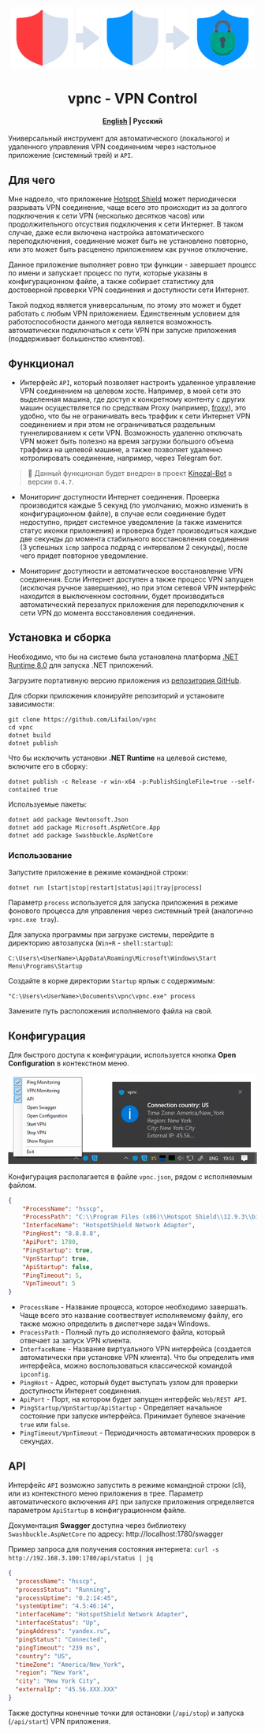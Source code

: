 <p align="center">
  <img title="Ping Not Available"src="img/ping-not-available.png">
  <img title="next"src="img/next.png">
  <img title="Ping Available"src="img/ping-available.png">
  <img title="next"src="img/next.png">
  <img title="Ping Not Available"src="img/vpn.png">
</a>

<h1 align="center">
    vpnc - VPN Control
</h1>

<h4 align="center">
    <a href="README.md">English</a> | <strong>Русский</strong>
</h4>

Универсальный инструмент для автоматического (локального) и удаленного управления VPN соединением через настольное приложение (системный трей) и `API`.

## Для чего

Мне надоело, что приложение [Hotspot Shield](https://www.hotspotshield.com/vpn/vpn-for-windows) может периодически разрывать VPN соединение, чаще всего это происходит из за долгого подключения к сети VPN (несколько десятков часов) или продолжительного отсуствия подключения к сети Интернет. В таком случае, даже если включена настройка автоматического переподключения, соединение может быть не установлено повторно, или это может быть расценено приложением как ручное отключение.

Данное приложение выполняет ровно три функции - завершает процесс по имени и запускает процесс по пути, которые указаны в конфигурационном файле, а также собирает статистику для достоверной проверки VPN соединения и доступности сети Интернет.

Такой подход является универсальным, по этому это может и будет работать с любым VPN приложением. Единственным условием для работоспособности данного метода является возможность автоматически подключаться к сети VPN при запуске приложения (поддерживает большенство клиентов).

## Функционал

- Интерфейс `API`, который позволяет настроить удаленное управление VPN соединением на целевом хосте. Например, в моей сети это выделенная машина, где доступ к конкретному контенту с других машин осуществляется по средствам Proxy (например, [froxy](https://github.com/Lifailon/froxy)), это удобно, что бы не ограничивать весь траффик к сети Интернет VPN соединением и при этом не ограничиваться раздельным туннелированием к сети VPN. Возможность удаленно отключать VPN может быть полезно на время загрузки большого объема траффика на целевой машине, а также позволяет удаленно котролировать соединение, например, через Telegram бот.

> 📢 Данный функционал будет внедрен в проект [Kinozal-Bot](https://github.com/Lifailon/Kinozal-Bot) в версии `0.4.7`.

- Мониторинг доступности Интернет соединения. Проверка производится каждые 5 секунд (по умолчанию, можно изменить в конфигурационном файле), в случае если соединение будет недоступно, придет системное уведомление (а также изменится статус иконки приложения) и проверка будет производиться каждые две секунды до момента стабильного восстановления соединения (3 успешных `icmp` запроса подряд с интервалом 2 секунды), после чего придет повторное уведомление.

- Мониторинг доступности и автоматическое восстановление VPN соединения. Если Интернет доступен а также процесс VPN запущен (исключая ручное завершение), но при этом сетевой VPN интерфейс находится в выключенном состоянии, будет производиться автоматический перезапуск приложения для переподключения к сети VPN до момента восстановления соединения.

## Установка и сборка

Необходимо, что бы на системе была установлена платформа [.NET Runtime 8.0](https://dotnet.microsoft.com/en-us/download/dotnet/8.0) для запуска .NET приложений.

Загрузите портативную версию приложения из [репозитория GitHub](https://github.com/Lifailon/vpnc/releases/latest).

Для сборки приложения клонируйте репозиторий и установите зависимости:

```shell
git clone https://github.com/Lifailon/vpnc
cd vpnc
dotnet build
dotnet publish
```

Что бы исключить установки **.NET Runtime** на целевой системе, включите его в сборку:

```shell
dotnet publish -c Release -r win-x64 -p:PublishSingleFile=true --self-contained true
```

Используемые пакеты:

```shell
dotnet add package Newtonsoft.Json
dotnet add package Microsoft.AspNetCore.App
dotnet add package Swashbuckle.AspNetCore
```

### Использование

Запустите приложение в режиме командной строки:

```shell
dotnet run [start|stop|restart|status|api|tray|process]
```

Параметр `process` используется для запуска приложения в режиме фонового процесса для управления через системный трей (аналогично `vpnc.exe tray`).

Для запуска программы при загрузке системы, перейдите в директорию автозапуска (`Win+R` - `shell:startup`):

```
C:\Users\<UserName>\AppData\Roaming\Microsoft\Windows\Start Menu\Programs\Startup
```

Создайте в корне директории `Startup` ярлык с содержимым: 

```
"C:\Users\<UserName>\Documents\vpnc\vpnc.exe" process
```

Замените путь расположения исполняемого файла на свой.

## Конфигурация

Для быстрого доступа к конфигурации, используется кнопка **Open Configuration** в контекстном меню.

![interface](/img/interface.jpg)

Конфигурация располагается в файле `vpnc.json`, рядом с исполняемым файлом.

```json
{
    "ProcessName": "hsscp",
    "ProcessPath": "C:\\Program Files (x86)\\Hotspot Shield\\12.9.3\\bin\\hsscp.exe",
    "InterfaceName": "HotspotShield Network Adapter",
    "PingHost": "8.8.8.8",
    "ApiPort": 1780,
    "PingStartup": true,
    "VpnStartup": true,
    "ApiStartup": false,
    "PingTimeout": 5,
    "VpnTimeout": 5
}
```

- `ProcessName` - Название процесса, которое необходимо завершать. Чаще всего это название соотвествует исполняемому файлу, его также можно определить в диспетчере задач Windows.
- `ProcessPath` - Полный путь до исполняемого файла, который отвечает за запуск VPN клиента.
- `InterfaceName` - Название виртуального VPN интерфейса (создается автоматически при установке VPN клиента). Что бы определить имя интерфейса, можно воспользоваться классической командой `ipconfig`.
- `PingHost` - Адрес, который будет выступать узлом для проверки доступности Интернет соединения.
- `ApiPort` - Порт, на котором будет запущен интерфейс `Web/REST API`.
- `PingStartup/VpnStartup/ApiStartup` - Определяет начальное состояние при запуске интерфейса. Принимает булевое значение `true` или `false`.
- `PingTimeout/VpnTimeout` - Периодичность автоматических проверок в секундах.

## API

Интерфейс `API` возможно запустить в режиме командной строки (cli), или из контекстного меню приложения в трее. Параметр автоматического включения `API` при запуске приложения определяется параметром `ApiStartup` в конфигурационном файле.

Документация **Swagger** доступна через библиотеку `Swashbuckle.AspNetCore` по адресу: http://localhost:1780/swagger

Пример запроса для получения состояния интернета: `curl -s http://192.168.3.100:1780/api/status | jq`

```json
{
  "processName": "hsscp",
  "processStatus": "Running",
  "processUptime": "0.2:14:45",
  "systemUptime": "4.5:46:14",
  "interfaceName": "HotspotShield Network Adapter",
  "interfaceStatus": "Up",
  "pingAddress": "yandex.ru",
  "pingStatus": "Connected",
  "pingTimeout": "239 ms",
  "country": "US",
  "timeZone": "America/New_York",
  "region": "New York",
  "city": "New York City",
  "externalIp": "45.56.XXX.XXX"
}
```

Также доступны конечные точки для остановки (`/api/stop`) и запуска (`/api/start`) VPN приложения.
